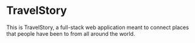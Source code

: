 # TravelStory
This is TravelStory, a full-stack web application meant to connect places that people have been to from all around the world.

